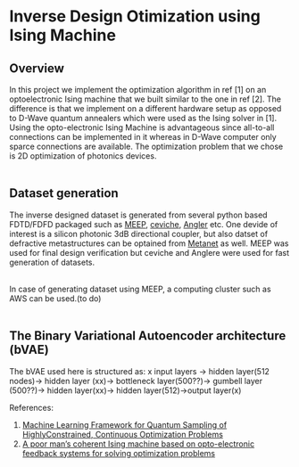 # Inverse Design Otimization using Ising Machine
## Overview
In this project we implement the optimization algorithm in ref [1] on an optoelectronic Ising machine that we built similar to the one in ref [2]. The difference is that we implement on a different hardware setup as opposed to D-Wave quantum annealers which were used as the Ising solver in [1]. Using the opto-electronic Ising Machine is advantageous since all-to-all connections can be implemented in it whereas in D-Wave computer only sparce connections are available. The optimization problem that we chose is 2D optimization of photonics devices.<br /><br/>

## Dataset generation

The inverse designed dataset is generated from several python based FDTD/FDFD packaged such as [MEEP](https://github.com/NanoComp/meep), [ceviche](https://github.com/fancompute/ceviche), [Angler](https://github.com/fancompute/angler/tree/master) etc. One devide of interest is a silicon photonic 3dB directional coupler, but also datset of defractive metastructures can be optained from [Metanet](http://metanet.stanford.edu/) as well. MEEP was used for final design verification but ceviche and Anglere were used for fast generation of datasets.<br /><br />

In case of generating dataset using MEEP, a computing cluster such as AWS can be used.(to do)<br /><br />

## The Binary Variational Autoencoder architecture (bVAE)

The bVAE used here is structured as: x input layers -> hidden layer(512 nodes)-> hidden layer (xx)-> bottleneck layer(500??)-> gumbell layer (500??)-> hidden layer(xx)-> hidden layer(512)->output layer(x)<br />



References: <br />
1. [Machine Learning Framework for Quantum Sampling of HighlyConstrained, Continuous Optimization Problems ](https://aip.scitation.org/doi/10.1063/5.0060481)<br />
2. [A poor man’s coherent Ising machine based on opto-electronic feedback systems for solving optimization problems](https://www.nature.com/articles/s41467-019-11484-3)<br />


